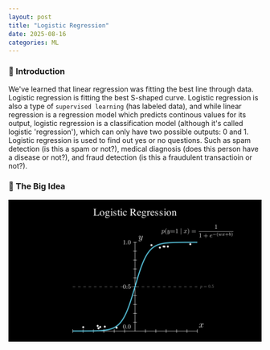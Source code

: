 ```yaml
---
layout: post
title: "Logistic Regression"
date: 2025-08-16
categories: ML
---
```


### 📌 Introduction
We've learned that linear regression was fitting the best line through data. Logistic regression is fitting the best S-shaped curve. Logistic regression is also a type of `supervised learning` (has labeled data), and while linear regression is a regression model which predicts continous values for its output, logistic regression is a classification model (although it's called logistic 'regression'), which can only have two possible outputs: 0 and 1. Logistic regression is used to find out yes or no questions. Such as spam detection (is this a spam or not?), medical diagnosis (does this person have a disease or not?), and fraud detection (is this a fraudulent transactioin or not?).

### 🧠 The Big Idea
![Logistic regression example](/assets/images/posts/2025/logistic-regression/logistic_regression.png)
